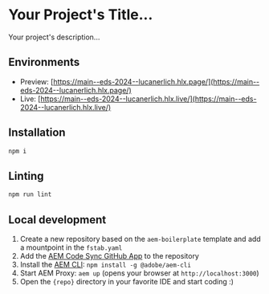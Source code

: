 # Your Project's Title...
Your project's description...

## Environments
- Preview: [https://main--eds-2024--lucanerlich.hlx.page/](https://main--eds-2024--lucanerlich.hlx.page/)
- Live: [https://main--eds-2024--lucanerlich.hlx.live/](https://main--eds-2024--lucanerlich.hlx.live/)

## Installation

```sh
npm i
```

## Linting

```sh
npm run lint
```

## Local development

1. Create a new repository based on the `aem-boilerplate` template and add a mountpoint in the `fstab.yaml`
1. Add the [AEM Code Sync GitHub App](https://github.com/apps/aem-code-sync) to the repository
1. Install the [AEM CLI](https://github.com/adobe/aem-cli): `npm install -g @adobe/aem-cli`
1. Start AEM Proxy: `aem up` (opens your browser at `http://localhost:3000`)
1. Open the `{repo}` directory in your favorite IDE and start coding :)
